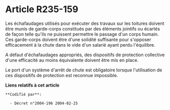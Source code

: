# Article R235-159

Les échafaudages utilisés pour exécuter des travaux sur les toitures doivent être munis de garde-corps constitués par des
éléments jointifs ou écartés de façon telle qu'ils ne puissent permettre le passage d'un corps humain. Ces garde-corps
doivent être d'une solidité suffisante pour s'opposer efficacement à la chute dans le vide d'un salarié ayant perdu
l'équilibre.

A défaut d'échafaudages appropriés, des dispositifs de protection collective d'une efficacité au moins équivalente doivent
être mis en place.

Le port d'un système d'arrêt de chute est obligatoire lorsque l'utilisation de ces dispositifs de protection est reconnue
impossible.

**Liens relatifs à cet article**

	**Codifié par**:

	  - Décret n°2004-196 2004-02-25

